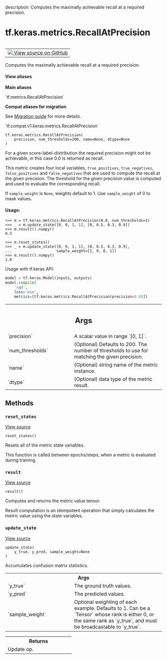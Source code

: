 description: Computes the maximally achievable recall at a required precision.

<div itemscope itemtype="http://developers.google.com/ReferenceObject">
<meta itemprop="name" content="tf.keras.metrics.RecallAtPrecision" />
<meta itemprop="path" content="Stable" />
<meta itemprop="property" content="__init__"/>
<meta itemprop="property" content="__new__"/>
<meta itemprop="property" content="reset_states"/>
<meta itemprop="property" content="result"/>
<meta itemprop="property" content="update_state"/>
</div>

# tf.keras.metrics.RecallAtPrecision

<!-- Insert buttons and diff -->

<table class="tfo-notebook-buttons tfo-api nocontent" align="left">
<td>
  <a target="_blank" href="https://github.com/tensorflow/tensorflow/blob/r2.2/tensorflow/python/keras/metrics.py#L1734-L1813">
    <img src="https://www.tensorflow.org/images/GitHub-Mark-32px.png" />
    View source on GitHub
  </a>
</td>
</table>



Computes the maximally achievable recall at a required precision.

<section class="expandable">
  <h4 class="showalways">View aliases</h4>
  <p>
<b>Main aliases</b>
<p>`tf.metrics.RecallAtPrecision`</p>

<b>Compat aliases for migration</b>
<p>See
<a href="https://www.tensorflow.org/guide/migrate">Migration guide</a> for
more details.</p>
<p>`tf.compat.v1.keras.metrics.RecallAtPrecision`</p>
</p>
</section>

<pre class="devsite-click-to-copy prettyprint lang-py tfo-signature-link">
<code>tf.keras.metrics.RecallAtPrecision(
    precision, num_thresholds=200, name=None, dtype=None
)
</code></pre>



<!-- Placeholder for "Used in" -->

For a given score-label-distribution the required precision might not
be achievable, in this case 0.0 is returned as recall.

This metric creates four local variables, `true_positives`, `true_negatives`,
`false_positives` and `false_negatives` that are used to compute the
recall at the given precision. The threshold for the given precision
value is computed and used to evaluate the corresponding recall.

If `sample_weight` is `None`, weights default to 1.
Use `sample_weight` of 0 to mask values.

#### Usage:



```
>>> m = tf.keras.metrics.RecallAtPrecision(0.8, num_thresholds=1)
>>> _ = m.update_state([0, 0, 1, 1], [0, 0.5, 0.3, 0.9])
>>> m.result().numpy()
0.5
```

```
>>> m.reset_states()
>>> _ = m.update_state([0, 0, 1, 1], [0, 0.5, 0.3, 0.9],
...                    sample_weight=[1, 0, 0, 1])
>>> m.result().numpy()
1.0
```

Usage with tf.keras API:

```python
model = tf.keras.Model(inputs, outputs)
model.compile(
    'sgd',
    loss='mse',
    metrics=[tf.keras.metrics.RecallAtPrecision(precision=0.8)])
```

<!-- Tabular view -->
 <table class="responsive fixed orange">
<colgroup><col width="214px"><col></colgroup>
<tr><th colspan="2"><h2 class="add-link">Args</h2></th></tr>

<tr>
<td>
`precision`
</td>
<td>
A scalar value in range `[0, 1]`.
</td>
</tr><tr>
<td>
`num_thresholds`
</td>
<td>
(Optional) Defaults to 200. The number of thresholds to
use for matching the given precision.
</td>
</tr><tr>
<td>
`name`
</td>
<td>
(Optional) string name of the metric instance.
</td>
</tr><tr>
<td>
`dtype`
</td>
<td>
(Optional) data type of the metric result.
</td>
</tr>
</table>



## Methods

<h3 id="reset_states"><code>reset_states</code></h3>

<a target="_blank" href="https://github.com/tensorflow/tensorflow/blob/r2.2/tensorflow/python/keras/metrics.py#L1477-L1480">View source</a>

<pre class="devsite-click-to-copy prettyprint lang-py tfo-signature-link">
<code>reset_states()
</code></pre>

Resets all of the metric state variables.

This function is called between epochs/steps,
when a metric is evaluated during training.

<h3 id="result"><code>result</code></h3>

<a target="_blank" href="https://github.com/tensorflow/tensorflow/blob/r2.2/tensorflow/python/keras/metrics.py#L1792-L1807">View source</a>

<pre class="devsite-click-to-copy prettyprint lang-py tfo-signature-link">
<code>result()
</code></pre>

Computes and returns the metric value tensor.

Result computation is an idempotent operation that simply calculates the
metric value using the state variables.

<h3 id="update_state"><code>update_state</code></h3>

<a target="_blank" href="https://github.com/tensorflow/tensorflow/blob/r2.2/tensorflow/python/keras/metrics.py#L1452-L1475">View source</a>

<pre class="devsite-click-to-copy prettyprint lang-py tfo-signature-link">
<code>update_state(
    y_true, y_pred, sample_weight=None
)
</code></pre>

Accumulates confusion matrix statistics.


<!-- Tabular view -->
 <table class="responsive fixed orange">
<colgroup><col width="214px"><col></colgroup>
<tr><th colspan="2">Args</th></tr>

<tr>
<td>
`y_true`
</td>
<td>
The ground truth values.
</td>
</tr><tr>
<td>
`y_pred`
</td>
<td>
The predicted values.
</td>
</tr><tr>
<td>
`sample_weight`
</td>
<td>
Optional weighting of each example. Defaults to 1. Can be a
`Tensor` whose rank is either 0, or the same rank as `y_true`, and must
be broadcastable to `y_true`.
</td>
</tr>
</table>



<!-- Tabular view -->
 <table class="responsive fixed orange">
<colgroup><col width="214px"><col></colgroup>
<tr><th colspan="2">Returns</th></tr>
<tr class="alt">
<td colspan="2">
Update op.
</td>
</tr>

</table>





